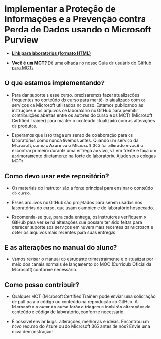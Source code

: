 # Implementar a Proteção de Informações e a Prevenção contra Perda de Dados usando o Microsoft Purview

- **[Link para laboratórios (formato HTML)](https://microsoftlearning.github.io/SC-5003_Information-protection-and-Data-Loss-Prevention/)**

- **Você é um MCT?** Dê uma olhada no nosso [Guia de usuário do GitHub para MCTs](https://microsoftlearning.github.io/MCT-User-Guide/)

## O que estamos implementando?

- Para dar suporte a esse curso, precisaremos fazer atualizações frequentes no conteúdo do curso para mantê-lo atualizado com os serviços da Microsoft utilizados no curso. Estamos publicando as instruções e os arquivos de laboratório no GitHub para permitir contribuições abertas entre os autores do curso e os MCTs (Microsoft Certified Trainer) para manter o conteúdo atualizado com as alterações de produtos.

- Esperamos que isso traga um senso de colaboração para os laboratórios como nunca tivemos antes. Quando um serviço da Microsoft, como o Azure ou o Microsoft 365 for alterado e você o encontrar primeiro durante uma entrega ao vivo, vá em frente e faça um aprimoramento diretamente na fonte do laboratório. Ajude seus colegas MCTs.

## Como devo usar este repositório?

- Os materiais do instrutor são a fonte principal para ensinar o conteúdo do curso.

- Esses arquivos no GitHub são projetados para serem usados nos laboratórios do curso, que usam o ambiente de laboratório hospedado.

- Recomenda-se que, para cada entrega, os instrutores verifiquem o GitHub para ver se há alterações que possam ter sido feitas para oferecer suporte aos serviços em nuvem mais recentes da Microsoft e obter os arquivos mais recentes para suas entregas.

## E as alterações no manual do aluno?

- Vamos revisar o manual do estudante trimestralmente e o atualizar por meio dos canais normais de lançamento do MOC (Currículo Oficial da Microsoft) conforme necessário.

## Como posso contribuir?

- Qualquer MCT (Microsoft Certified Trainer) pode enviar uma solicitação de pull para o código ou conteúdo na reprodução do GitHub. A Microsoft e o autor do curso farão a triagem e incluirão alterações de conteúdo e código de laboratório, conforme necessário.

- É possível enviar bugs, alterações, melhorias e ideias. Encontrou um novo recurso do Azure ou do Microsoft 365 antes de nós? Envie uma nova demonstração!
